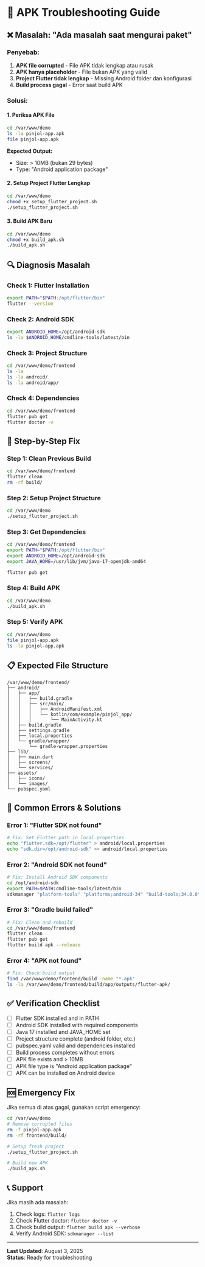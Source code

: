# 🔧 APK Troubleshooting Guide

## ❌ **Masalah: "Ada masalah saat mengurai paket"**

### **Penyebab:**
1. **APK file corrupted** - File APK tidak lengkap atau rusak
2. **APK hanya placeholder** - File bukan APK yang valid
3. **Project Flutter tidak lengkap** - Missing Android folder dan konfigurasi
4. **Build process gagal** - Error saat build APK

### **Solusi:**

#### **1. Periksa APK File**
```bash
cd /var/www/demo
ls -la pinjol-app.apk
file pinjol-app.apk
```

**Expected Output:**
- Size: > 10MB (bukan 29 bytes)
- Type: "Android application package"

#### **2. Setup Project Flutter Lengkap**
```bash
cd /var/www/demo
chmod +x setup_flutter_project.sh
./setup_flutter_project.sh
```

#### **3. Build APK Baru**
```bash
cd /var/www/demo
chmod +x build_apk.sh
./build_apk.sh
```

## 🔍 **Diagnosis Masalah**

### **Check 1: Flutter Installation**
```bash
export PATH="$PATH:/opt/flutter/bin"
flutter --version
```

### **Check 2: Android SDK**
```bash
export ANDROID_HOME=/opt/android-sdk
ls -la $ANDROID_HOME/cmdline-tools/latest/bin
```

### **Check 3: Project Structure**
```bash
cd /var/www/demo/frontend
ls -la
ls -la android/
ls -la android/app/
```

### **Check 4: Dependencies**
```bash
cd /var/www/demo/frontend
flutter pub get
flutter doctor -v
```

## 🚀 **Step-by-Step Fix**

### **Step 1: Clean Previous Build**
```bash
cd /var/www/demo/frontend
flutter clean
rm -rf build/
```

### **Step 2: Setup Project Structure**
```bash
cd /var/www/demo
./setup_flutter_project.sh
```

### **Step 3: Get Dependencies**
```bash
cd /var/www/demo/frontend
export PATH="$PATH:/opt/flutter/bin"
export ANDROID_HOME=/opt/android-sdk
export JAVA_HOME=/usr/lib/jvm/java-17-openjdk-amd64

flutter pub get
```

### **Step 4: Build APK**
```bash
cd /var/www/demo
./build_apk.sh
```

### **Step 5: Verify APK**
```bash
cd /var/www/demo
file pinjol-app.apk
ls -la pinjol-app.apk
```

## 📋 **Expected File Structure**

```
/var/www/demo/frontend/
├── android/
│   ├── app/
│   │   ├── build.gradle
│   │   ├── src/main/
│   │   │   ├── AndroidManifest.xml
│   │   │   └── kotlin/com/example/pinjol_app/
│   │   │       └── MainActivity.kt
│   ├── build.gradle
│   ├── settings.gradle
│   ├── local.properties
│   └── gradle/wrapper/
│       └── gradle-wrapper.properties
├── lib/
│   ├── main.dart
│   ├── screens/
│   └── services/
├── assets/
│   ├── icons/
│   └── images/
└── pubspec.yaml
```

## 🎯 **Common Errors & Solutions**

### **Error 1: "Flutter SDK not found"**
```bash
# Fix: Set Flutter path in local.properties
echo "flutter.sdk=/opt/flutter" > android/local.properties
echo "sdk.dir=/opt/android-sdk" >> android/local.properties
```

### **Error 2: "Android SDK not found"**
```bash
# Fix: Install Android SDK components
cd /opt/android-sdk
export PATH=$PATH:cmdline-tools/latest/bin
sdkmanager "platform-tools" "platforms;android-34" "build-tools;34.0.0"
```

### **Error 3: "Gradle build failed"**
```bash
# Fix: Clean and rebuild
cd /var/www/demo/frontend
flutter clean
flutter pub get
flutter build apk --release
```

### **Error 4: "APK not found"**
```bash
# Fix: Check build output
find /var/www/demo/frontend/build -name "*.apk"
ls -la /var/www/demo/frontend/build/app/outputs/flutter-apk/
```

## ✅ **Verification Checklist**

- [ ] Flutter SDK installed and in PATH
- [ ] Android SDK installed with required components
- [ ] Java 17 installed and JAVA_HOME set
- [ ] Project structure complete (android folder, etc.)
- [ ] pubspec.yaml valid and dependencies installed
- [ ] Build process completes without errors
- [ ] APK file exists and > 10MB
- [ ] APK file type is "Android application package"
- [ ] APK can be installed on Android device

## 🆘 **Emergency Fix**

Jika semua di atas gagal, gunakan script emergency:

```bash
cd /var/www/demo
# Remove corrupted files
rm -f pinjol-app.apk
rm -rf frontend/build/

# Setup fresh project
./setup_flutter_project.sh

# Build new APK
./build_apk.sh
```

## 📞 **Support**

Jika masih ada masalah:
1. Check logs: `flutter logs`
2. Check Flutter doctor: `flutter doctor -v`
3. Check build output: `flutter build apk --verbose`
4. Verify Android SDK: `sdkmanager --list`

---

**Last Updated**: August 3, 2025  
**Status**: Ready for troubleshooting 